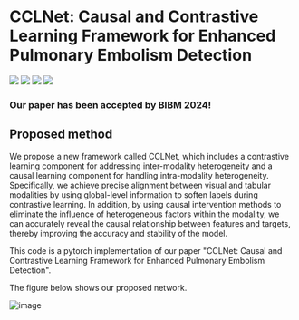 # CCLNet: Causal and Contrastive Learning Framework for Enhanced Pulmonary Embolism Detection

![](https://img.shields.io/badge/-Github-181717?style=flat-square&logo=Github&logoColor=FFFFFF)
![](https://img.shields.io/badge/-Awesome-FC60A8?style=flat-square&logo=Awesome&logoColor=FFFFFF)
![](https://img.shields.io/badge/-Python-3776AB?style=flat-square&logo=Python&logoColor=FFFFFF)
![](https://img.shields.io/badge/-Pytorch-EE4C2C?style=flat-square&logo=Pytorch&logoColor=FFFFFF)

### Our paper has been accepted by BIBM 2024!
## Proposed method
We propose a new framework called CCLNet, which includes a contrastive learning component for addressing inter-modality heterogeneity and a causal learning component for handling intra-modality heterogeneity. Specifically, we achieve precise alignment between visual and tabular modalities by using global-level information to soften labels during contrastive learning. In addition, by using causal intervention methods to eliminate the influence of heterogeneous factors within the modality, we can accurately reveal the causal relationship between features and targets, thereby improving the accuracy and stability of the model. 

This code is a pytorch implementation of our paper "CCLNet: Causal and Contrastive Learning Framework for Enhanced Pulmonary Embolism Detection".

The figure below shows our proposed network.

![image](images/model.png)

